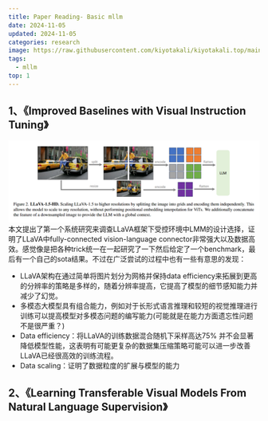 ```yaml
---
title: Paper Reading- Basic mllm
date: 2024-11-05
updated: 2024-11-05
categories: research
image: https://raw.githubusercontent.com/kiyotakali/kiyotakali.top/main/pic_back/elden2.webp
tags:
  - mllm
top: 1
---
```


## 1、《Improved Baselines with Visual Instruction Tuning》
![alt text](./image-15.png)
本文提出了第一个系统研究来调查LLaVA框架下受控环境中LMM的设计选择，证明了LLaVA中fully-connected vision-language connector非常强大以及数据高效。感觉像是把各种trick统一在一起研究了一下然后给定了一个benchmark，最后有一个自己的sota结果。不过在广泛尝试的过程中也有一些有意思的发现：
- LLaVA架构在通过简单将图片划分为网格并保持data efficiency来拓展到更高的分辨率的策略是多样的，随着分辨率提高，它提高了模型的细节感知能力并减少了幻觉。
- 多模态大模型具有组合能力，例如对于长形式语言推理和较短的视觉推理进行训练可以提高模型对多模态问题的编写能力(可能就是在能力方面遗忘性问题不是很严重？)
- Data efficiency：将LLaVA的训练数据混合随机下采样高达$75\%$ 并不会显著降低模型性能，这表明有可能更复杂的数据集压缩策略可能可以进一步改善LLaVA已经很高效的训练流程。
- Data scaling：证明了数据粒度的扩展与模型的能力

## 2、《Learning Transferable Visual Models From Natural Language Supervision》

